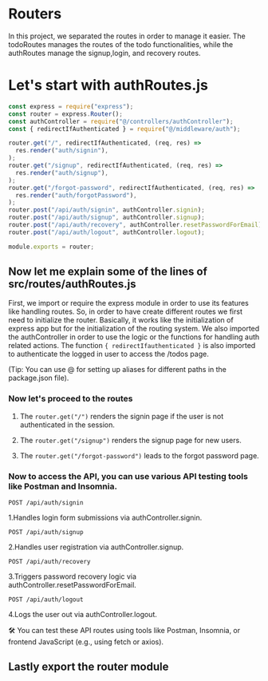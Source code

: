 # Routers
In this project, we separated the routes in order to manage it easier. The todoRoutes manages the  routes of the todo functionalities, while the authRoutes manage the signup,login, and recovery routes.

# Let's start with authRoutes.js

```js
const express = require("express");
const router = express.Router();
const authController = require("@/controllers/authController");
const { redirectIfAuthenticated } = require("@/middleware/auth");

router.get("/", redirectIfAuthenticated, (req, res) =>
  res.render("auth/signin"),
);
router.get("/signup", redirectIfAuthenticated, (req, res) =>
  res.render("auth/signup"),
);
router.get("/forgot-password", redirectIfAuthenticated, (req, res) =>
  res.render("auth/forgotPassword"),
);
router.post("/api/auth/signin", authController.signin);
router.post("/api/auth/signup", authController.signup);
router.post("/api/auth/recovery", authController.resetPasswordForEmail);
router.post("/api/auth/logout", authController.logout);

module.exports = router;

```
## Now let me explain some of the lines of src/routes/authRoutes.js

First, we import or require the express module in order to use its features like handling routes. So, in order to have create different routes we first need to initialize the router. Basically, it works like the initialization of express app but for the initialization of the routing system. We also imported the authController in order to use the logic or the functions for handling auth related actions. The function ```{ redirectIfauthenticated }``` is also imported to authenticate the logged in user to access the /todos page.

(Tip: You can use @ for setting up aliases for different paths in the package.json file). 

### Now let's proceed to the routes

1. The ``` router.get("/") ``` renders the signin page if the user is not authenticated in the session.

2. The ```router.get("/signup")``` renders the signup page for new users.

3. The ```router.get("/forgot-password")``` leads to the forgot password page.


### Now to access the API, you can use various API testing tools like Postman and Insomnia.

```POST /api/auth/signin```

1.Handles login form submissions via authController.signin.

```POST /api/auth/signup```

2.Handles user registration via authController.signup.

```POST /api/auth/recovery```

3.Triggers password recovery logic via authController.resetPasswordForEmail.

```POST /api/auth/logout```

4.Logs the user out via authController.logout.

🛠️ You can test these API routes using tools like Postman, Insomnia, or frontend JavaScript (e.g., using fetch or axios).
## Lastly export the router module
